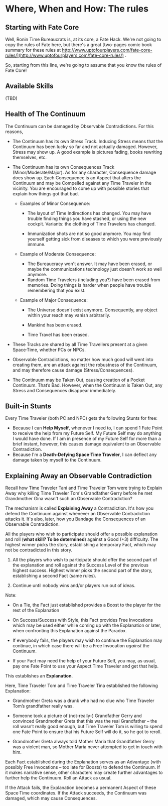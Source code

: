 # Where, When and How: The rules

## Starting with Fate Core

Well, Ronin Time Bureaucrats is, at its core, a Fate Hack. We're not going to copy the rules of Fate here, but there's a great [two-pages comic book summary for these rules at http://www.uptofourplayers.com/fate-core-rules/](http://www.uptofourplayers.com/fate-core-rules/) .

So, starting from this line, we're going to assume that you know the rules of Fate Core!

## Available Skills

\(TBD\)

## Health of The Continuum

The Continuum can be damaged by Observable Contradictions. For this reasons,

* The Continuum has its own Stress Track. Inducing Stress means that the Continuum has been lucky so far and not actually damaged. However, Stress may show up. A good example is pictures fading, books rewriting themselves, etc.

* The Continuum has its own Consequences Track \(Minor/Moderate/Major\). As for any character, Consequence damage does show up. Each Consequence is an Aspect that alters the Continuum and may be Compelled against any Time Traveler in the vicinity. You are encouraged to come up with possible stories that explain how things got that bad.

  * Examples of Minor Consequence:

    * The layout of Time Indirections has changed. You may have trouble finding things you have stashed, or using the new cockpit. Variants: the clothing of Time Travelers has changed.

    * Immunization shots are not so good anymore. You may find yourself getting sick from diseases to which you were previously immune.

  * Example of Moderate Consequence:

    * The Bureaucracy won't answer. It may have been erased, or maybe the communications technology just doesn't work so well anymore.
    * Random Time Travelers \(including you?\) have been erased from memories. Doing things is harder when people have trouble remembering that you exist.

  * Example of Major Consequence:

    * The Universe doesn't exist anymore. Consequently, any object within your reach may vanish arbitrarily.

    * Mankind has been erased.

    * Time Travel has been erased.

* These Tracks are shared by all Time Travellers present at a given Space·Time, whether PCs or NPCs.

* Observable Contradictions, no matter how much good will went into creating them, are an attack against the robustness of the Continuum, and may therefore cause damage \(Stress/Consequences\).

* The Continuum may be Taken Out, causing creation of a Pocket Continuum. That’s Bad. However, when the Continuum is Taken Out, any Stress and Consequences disappear immediately.

## Built-in Stunts

Every Time Traveler \(both PC and NPC\) gets the following Stunts for free:

* Because I can **Help Myself**, whenever I need to, I can spend 1 Fate Point to receive the help from my Future Self. My Future Self may do anything I would have done. If I am in presence of my Future Self for more than a brief instant, however, this causes damage equivalent to an Observable Contradiction.
* Because I'm a **Death-Defying Space·Time Traveler**, I can deflect any damage taken by myself to the Continuum.

## Explaining Away an Observable Contradiction

Recall how Time Traveler Tani and Time Traveler Tom were trying to Explain Away why killing Time Traveler Tom's Grandfather Gerry before he met Grandmother Gina wasn't such an Observable Contradiction?

The mechanism is called **Explaining Away** a Contradiction. It's how you defend the Continuum against whenever an Observable Contradiction attacks it. It's also, later, how you Bandage the Consequences of an Observable Contradiction.

All the players who wish to participate should offer a possible explanation and roll \(**what skill? To be determined**\) against a Good \(+3\) difficulty. The highest winner picks the story, establishing a temporary Fact, which may not be contradicted in this story.

1. All the players who wish to participate should offer the second part of the explanation and roll against the Success Level of the previous highest success. Highest winner picks the second part of the story, establishing a second Fact \(same rules\).

2. Continue until nobody wins and/or players run out of ideas.

Note:

* On a Tie, the Fact just established provides a Boost to the player for the rest of the Explanation

* On Success/Success with Style, this Fact provides Free Invocations which may be used either while coming up with the Explanation or later, when confronting this Explanation against the Paradox.

* If everybody fails, the players may wish to continue the Explanation may continue, in which case there will be a Free Invocation _against_ the Continuum.

* If your Fact may need the help of your Future Self, you may, as usual, pay one Fate Point to use your Aspect Time Traveler and get that help.

This establishes an **Explanation**.

Here, Time Traveler Tom and Time Traveler Tina established the following Explanation:

* Grandmother Greta was a drunk who had no clue who Time Traveler Tom’s grandfather really was.

* Someone took a picture of \(not-really-\) Grandfather Gerry and convinced Grandmother Greta that this was the real Grandfather – the roll wasn’t really good enough, but Time Traveler Tom is willing to spend one Fate Point to ensure that his Future Self will do it, so he got to reroll.

* Grandmother Greta always told Mother Maria that Grandfather Gerry was a violent man, so Mother Maria never attempted to get in touch with him.

Each Fact established during the Explanation serves as an Advantage \(with possibly Free Invocations – too late for Boosts\) to defend the Continuum. If it makes narrative sense, other characters may create further advantages to further help the Continuum. Roll an Attack as usual.

If the Attack fails, the Explanation becomes a permanent Aspect of these Space·Time coordinates. If the Attack succeeds, the Continuum was damaged, which may cause Consequences.

